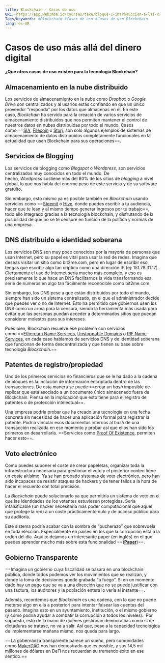 ```yaml
---
title: Blockchain - Casos de uso
URL: https://app.web3mba.io/courses/take/bloque-1-introduccion-a-las-criptomonedas/texts/35678398-u2-6-blockchain-casos-de-uso
Tags/Keywords: #Blockchain #Casos de uso #Casos de uso Blockchain
lang: es-AR
---
```

# Casos de uso más allá del dinero digital
**¿Qué otros casos de uso existen para la tecnología Blockchain?**
## Almacenamiento en la nube distribuido
Los servicios de almacenamiento en la nube como _Dropbox_ o _Google Drive_ son centralizados y al usarlos estás confiando en que un único proveedor “responda” por los datos que almacenas en él. En este caso, _Blockchain_ ha servido para la creación de varios servicios de almacenamiento distribuidos que nos permiten mantener el control de nuestros datos en nubes distribuidas por todo el mundo. Casos como ==[SIA](https://sia.tech/), [Filecoin](https://filecoin.io/) o [Storj](https://www.storj.io/), son solo algunos ejemplos de sistemas de almacenamiento de datos distribuidos completamente funcionales en la actualidad que usan Blockchain para sus operaciones==.    

## Servicios de Blogging
Los servicios de blogging como _Blogspot_ o _Wordpress_, son servicios centralizados muy conocidos en todo el mundo. De hecho, _Wordpress_ sostiene más del 80% de los sitios de _blogging_ a nivel global, lo que nos habla del enorme peso de este servicio y de su software gratuito.   

Sin embargo, esto mismo ya es posible también en _Blockchain_ usando servicios como ==[Steemit](https://steemit.com/) o [Hive](https://hive.blog/), donde puedes escribir a tu audiencia, hacer que te lean y al mismo tiempo generar ingresos por tu trabajo==, todo ello integrado gracias a la tecnología blockchain, y disfrutando de la posibilidad de que no se te censure en función de la política y normas de una empresa.    

## DNS distribuido e identidad soberana
Los servicios DNS son muy poco conocidos por la mayoría de personas que usan Internet, pero su papel es vital para usar la red de redes. Imagina que deseas visitar un sitio como bit2me.com, pero en lugar de escribir eso, tengas que escribir algo tan críptico como una dirección IP (ej: 151.78.31.17). Ciertamente el uso de Internet sería mucho más complejo, y eso es precisamente lo que hace un DNS facilitarnos la vida transformando esa serie de números en algo tan fácilmente reconocible como bit2me.com.

Sin embargo, los DNS pese a que están distribuidos por todo el mundo, siempre han sido un sistema centralizado, en el que el administrador decide qué puedes ver o no de Internet. Esto ha permitido que gobiernos usen los DNS como un arma para la censura, siendo la herramienta más usada para evitar que las personas puedan acceder a determinados sitios que puedan considerar molestos para sus intereses. 

Pues bien, Blockchain resuelve ese problema con servicios como ==[Ethereum Name Services](https://ens.domains/es/), [Unstoppable Domains](https://unstoppabledomains.com/es-es) o [RIF Name Services](https://www.rifos.org/nameservice/), en cada caso hablamos de servicios DNS y de identidad soberana que funcionan de forma descentralizada y que tienen su base sobre tecnología _Blockchain_.==

## Patentes de registro/propiedad
Uno de los primeros servicios no financieros que se le ha dado a la cadena de bloques es la inclusión de información encriptada dentro de las transacciones. De esta manera se puede ==crear un _hash_ imposible de replicar que está asociado a un documento único almacenado fuera de Blockchain. Piensa en la implicación que esto tiene para el registro de patentes o de protección intelectual==.

Una empresa podría probar que ha creado una tecnología en una fecha concreta sin necesidad de hacer una aplicación formal para registrar la patente. Podría vincular esos documentos internos al _hash_ de una transacción realizada en ese momento y probar así que ellos han sido los primeros en desarrollarla. ==Servicios como [Proof Of Existence](https://www.proofofexistence.com/), permiten hacer esto==.

## Voto electrónico
Como puedes suponer el coste de crear papeletas, organizar toda la infraestructura necesaria para gestionar el voto y el posterior conteo tiene un coste altísimo. Ya se han probado sistemas de voto electrónico, pero han sido incapaces de resistir ataques de hackers y de tener fallos a la hora de hacer el recuento con total precisión.

La _Blockchain_ puede solucionarlo ya que permitiría un sistema de voto en el que las identidades de los votantes estuviesen protegidas. Sería infalsificable (un hacker necesitaría más poder computacional que aquel que protege la red) a un coste prácticamente nulo y de acceso público para su auditoría.

Este sistema podría acabar con la sombra de “pucherazo” que sobrevuela en toda elección. Especialmente en países en los que la corrupción está a la orden del día. Aquí te dejamos un interesante paper (en inglés) en el que puedes aprender mucho más sobre esta funcionalidad ==([**Paper**](https://academy.bit2me.com/wp-content/uploads/2023/09/blockchain-vote-system.pdf))==.

## Gobierno Transparente
==Imagina un gobierno cuya fiscalidad se basara en una blockchain pública, donde todos podemos ver los movimientos que se realizan, y donde la toma de decisiones quede grabada “a fuego”. Si en un momento dado hay un pago que se va a una dirección que no se puede justificar con una factura, los auditores y la población entera lo vería al instante==.

Además, recordemos que _Blockchain_ es una cadena, con lo que no puede meterse algo en ella a posteriori para intentar falsear las cuentas del pasado. Imagina esto en un ayuntamiento, institución, o el mismo gobierno (y cómo podría ayudar a combatir la corrupción a todos los niveles).  Por supuesto, esto de la mano de quienes gestionan democracias como si de dictaduras se tratase, no va a salir. Así que, pese a la capacidad tecnológica de implementarse mañana mismo, nos queda para largo.

==La gobernanza transparente parece un sueño, pero comunidades como [MakerDAO](https://makerdao.com/es/) nos han demostrado que es posible, y sus 14,5 mil millones de dólares en DeFi nos recuerdan su tremendo éxito en ese sentido.==